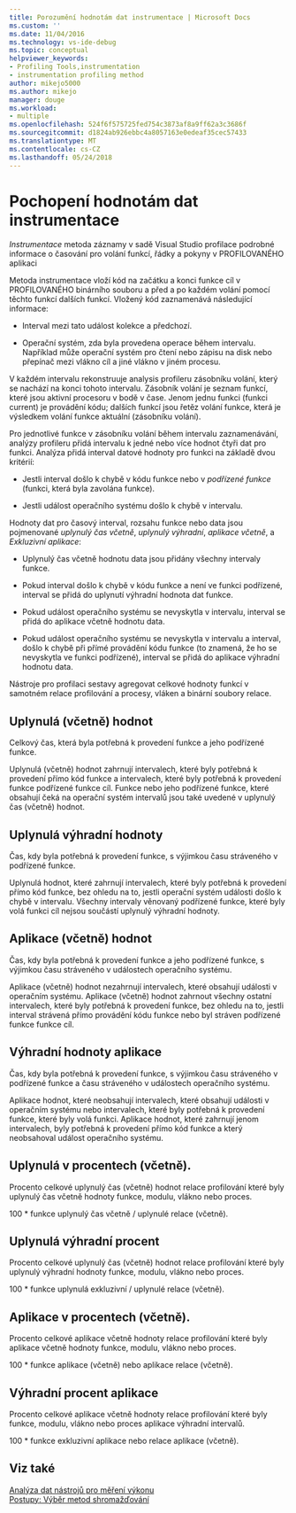 ```yaml
---
title: Porozumění hodnotám dat instrumentace | Microsoft Docs
ms.custom: ''
ms.date: 11/04/2016
ms.technology: vs-ide-debug
ms.topic: conceptual
helpviewer_keywords:
- Profiling Tools,instrumentation
- instrumentation profiling method
author: mikejo5000
ms.author: mikejo
manager: douge
ms.workload:
- multiple
ms.openlocfilehash: 524f6f575725fed754c3873af8a9ff62a3c3686f
ms.sourcegitcommit: d1824ab926ebbc4a8057163e0edeaf35cec57433
ms.translationtype: MT
ms.contentlocale: cs-CZ
ms.lasthandoff: 05/24/2018
---
```

# <a name="understand-instrumentation-data-values"></a>Pochopení hodnotám dat instrumentace

*Instrumentace* metoda záznamy v sadě Visual Studio profilace podrobné informace o časování pro volání funkcí, řádky a pokyny v PROFILOVANÉHO aplikaci

Metoda instrumentace vloží kód na začátku a konci funkce cíl v PROFILOVANÉHO binárního souboru a před a po každém volání pomocí těchto funkcí dalších funkcí. Vložený kód zaznamenává následující informace:

- Interval mezi tato událost kolekce a předchozí.

- Operační systém, zda byla provedena operace během intervalu. Například může operační systém pro čtení nebo zápisu na disk nebo přepínač mezi vlákno cíl a jiné vlákno v jiném procesu.

V každém intervalu rekonstruuje analysis profileru zásobníku volání, který se nachází na konci tohoto intervalu. Zásobník volání je seznam funkcí, které jsou aktivní procesoru v bodě v čase. Jenom jednu funkci (funkci current) je provádění kódu; dalších funkcí jsou řetěz volání funkce, která je výsledkem volání funkce aktuální (zásobníku volání).

Pro jednotlivé funkce v zásobníku volání během intervalu zaznamenávání, analýzy profileru přidá intervalu k jedné nebo více hodnot čtyři dat pro funkci. Analýza přidá interval datové hodnoty pro funkci na základě dvou kritérií:

- Jestli interval došlo k chybě v kódu funkce nebo v *podřízené funkce* (funkci, která byla zavolána funkce).

- Jestli událost operačního systému došlo k chybě v intervalu.

Hodnoty dat pro časový interval, rozsahu funkce nebo data jsou pojmenované *uplynulý čas včetně*, *uplynulý výhradní*, *aplikace včetně*, a  *Exkluzivní aplikace*:

- Uplynulý čas včetně hodnotu data jsou přidány všechny intervaly funkce.

- Pokud interval došlo k chybě v kódu funkce a není ve funkci podřízené, interval se přidá do uplynutí výhradní hodnota dat funkce.

- Pokud událost operačního systému se nevyskytla v intervalu, interval se přidá do aplikace včetně hodnotu data.

- Pokud událost operačního systému se nevyskytla v intervalu a interval, došlo k chybě při přímé provádění kódu funkce (to znamená, že ho se nevyskytla ve funkci podřízené), interval se přidá do aplikace výhradní hodnotu data.

Nástroje pro profilaci sestavy agregovat celkové hodnoty funkcí v samotném relace profilování a procesy, vláken a binární soubory relace.

## <a name="elapsed-inclusive-values"></a>Uplynulá (včetně) hodnot

Celkový čas, která byla potřebná k provedení funkce a jeho podřízené funkce.

Uplynulá (včetně) hodnot zahrnují intervalech, které byly potřebná k provedení přímo kód funkce a intervalech, které byly potřebná k provedení funkce podřízené funkce cíl. Funkce nebo jeho podřízené funkce, které obsahují čeká na operační systém intervalů jsou také uvedené v uplynulý čas (včetně) hodnot.

## <a name="elapsed-exclusive-values"></a>Uplynulá výhradní hodnoty

Čas, kdy byla potřebná k provedení funkce, s výjimkou času stráveného v podřízené funkce.

Uplynulá hodnot, které zahrnují intervalech, které byly potřebná k provedení přímo kód funkce, bez ohledu na to, jestli operační systém události došlo k chybě v intervalu. Všechny intervaly věnovaný podřízené funkce, které byly volá funkci cíl nejsou součástí uplynulý výhradní hodnoty.

## <a name="application-inclusive-values"></a>Aplikace (včetně) hodnot

Čas, kdy byla potřebná k provedení funkce a jeho podřízené funkce, s výjimkou času stráveného v událostech operačního systému.

Aplikace (včetně) hodnot nezahrnují intervalech, které obsahují události v operačním systému. Aplikace (včetně) hodnot zahrnout všechny ostatní intervalech, které byly potřebná k provedení funkce, bez ohledu na to, jestli interval strávená přímo provádění kódu funkce nebo byl stráven podřízené funkce funkce cíl.

## <a name="application-exclusive-values"></a>Výhradní hodnoty aplikace

Čas, kdy byla potřebná k provedení funkce, s výjimkou času stráveného v podřízené funkce a času stráveného v událostech operačního systému.

Aplikace hodnot, které neobsahují intervalech, které obsahují události v operačním systému nebo intervalech, které byly potřebná k provedení funkce, které byly volá funkci. Aplikace hodnot, které zahrnují jenom intervalech, byly potřebná k provedení přímo kód funkce a který neobsahoval událost operačního systému.

## <a name="elapsed-inclusive-percent"></a>Uplynulá v procentech (včetně).

Procento celkové uplynulý čas (včetně) hodnot relace profilování které byly uplynulý čas včetně hodnoty funkce, modulu, vlákno nebo proces.

100 * funkce uplynulý čas včetně / uplynulé relace (včetně).

## <a name="elapsed-exclusive-percent"></a>Uplynulá výhradní procent

Procento celkové uplynulý čas (včetně) hodnot relace profilování které byly uplynulý výhradní hodnoty funkce, modulu, vlákno nebo proces.

100 * funkce uplynulá exkluzivní / uplynulé relace (včetně).

## <a name="application-inclusive-percent"></a>Aplikace v procentech (včetně).

Procento celkové aplikace včetně hodnoty relace profilování které byly aplikace včetně hodnoty funkce, modulu, vlákno nebo proces.

100 * funkce aplikace (včetně) nebo aplikace relace (včetně).

## <a name="application-exclusive-percent"></a>Výhradní procent aplikace

Procento celkové aplikace včetně hodnoty relace profilování které byly funkce, modulu, vlákno nebo proces aplikace výhradní intervalů.

100 * funkce exkluzivní aplikace nebo relace aplikace (včetně).

## <a name="see-also"></a>Viz také

[Analýza dat nástrojů pro měření výkonu](../profiling/analyzing-performance-tools-data.md)  
[Postupy: Výběr metod shromažďování](../profiling/how-to-choose-collection-methods.md)